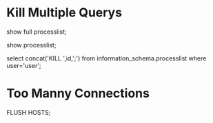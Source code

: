 # Kill Multiple Querys

show full processlist; 	

show processlist; 	

select concat('KILL ',id,';') from information_schema.processlist where user='user'; 

# Too Manny Connections

FLUSH HOSTS;

